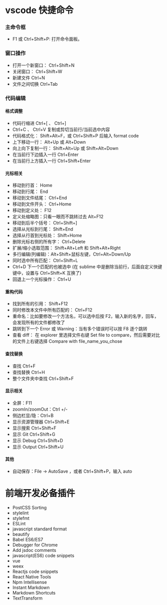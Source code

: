 # vscode 快捷命令

### 主命令框
* F1 或 Ctrl+Shift+P: 打开命令面板。

### 窗口操作
* 打开一个新窗口： Ctrl+Shift+N
* 关闭窗口： Ctrl+Shift+W
* 新建文件 Ctrl+N
* 文件之间切换 Ctrl+Tab

### 代码编辑

#### 格式调整
* 代码行缩进 Ctrl+[ 、 Ctrl+]
* Ctrl+C 、 Ctrl+V 复制或剪切当前行/当前选中内容
* 代码格式化： Shift+Alt+F，或 Ctrl+Shift+P 后输入 format code
* 上下移动一行： Alt+Up 或 Alt+Down
* 向上向下复制一行： Shift+Alt+Up 或 Shift+Alt+Down
* 在当前行下边插入一行 Ctrl+Enter
* 在当前行上方插入一行 Ctrl+Shift+Enter

#### 光标相关
* 移动到行首： Home
* 移动到行尾： End
* 移动到文件结尾： Ctrl+End
* 移动到文件开头： Ctrl+Home
* 移动到定义处： F12
* 定义处缩略图：只看一眼而不跳转过去 Alt+F12
* 移动到后半个括号： Ctrl+Shift+]
* 选择从光标到行尾： Shift+End
* 选择从行首到光标处： Shift+Home
* 删除光标右侧的所有字： Ctrl+Delete
* 扩展/缩小选取范围： Shift+Alt+Left 和 Shift+Alt+Right
* 多行编辑(列编辑)：Alt+Shift+鼠标左键，Ctrl+Alt+Down/Up
* 同时选中所有匹配： Ctrl+Shift+L
* Ctrl+D 下一个匹配的也被选中 (在 sublime 中是删除当前行，后面自定义快键键中，设置与 Ctrl+Shift+K 互换了)
* 回退上一个光标操作： Ctrl+U

#### 重构代码
* 找到所有的引用： Shift+F12
* 同时修改本文件中所有匹配的： Ctrl+F12
* 重命名：比如要修改一个方法名，可以选中后按 F2，输入新的名字，回车，会发现所有的文件都修改了
* 跳转到下一个 Error 或 Warning：当有多个错误时可以按 F8 逐个跳转
* 查看 diff： 在 explorer 里选择文件右键 Set file to compare，然后需要对比的文件上右键选择 Compare with file_name_you_chose

#### 查找替换
* 查找 Ctrl+F
* 查找替换 Ctrl+H
* 整个文件夹中查找 Ctrl+Shift+F

#### 显示相关
* 全屏：F11
* zoomIn/zoomOut：Ctrl +/-
* 侧边栏显/隐：Ctrl+B
* 显示资源管理器 Ctrl+Shift+E
* 显示搜索 Ctrl+Shift+F
* 显示 Git Ctrl+Shift+G
* 显示 Debug Ctrl+Shift+D
* 显示 Output Ctrl+Shift+U

#### 其他
* 自动保存：File -> AutoSave ，或者 Ctrl+Shift+P，输入 auto

# 前端开发必备插件
* PostCSS Sorting
* stylelint
* stylefmt
* ESLint
* javascript standard format
* beautify
* Babel ES6/ES7
* Debugger for Chrome
* Add jsdoc comments
* javascript(ES6) code snippets
* vue
* weex
* Reactjs code snippets
* React Native Tools
* Npm Intellisense
* Instant Markdown
* Markdown Shortcuts
* TextTransform
